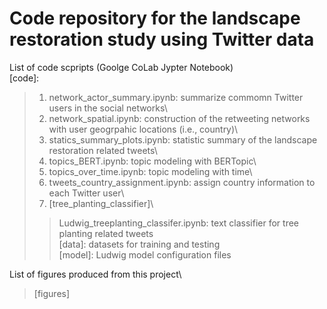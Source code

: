 # Code repository for the landscape restoration study using Twitter data

List of code scpripts (Goolge CoLab Jypter Notebook)\
[code]:
> 1. network_actor_summary.ipynb: summarize commomn Twitter users in the social networks\
> 2. network_spatial.ipynb: construction of the retweeting networks with user geogrpahic locations (i.e., country)\
> 3. statics_summary_plots.ipynb: statistic summary of the landscape restoration related tweets\
> 4. topics_BERT.ipynb: topic modeling with BERTopic\
> 5. topics_over_time.ipynb: topic modeling with time\
> 6. tweets_country_assignment.ipynb: assign country information to each Twitter user\
> 7. [tree_planting_classifier]\
>> Ludwig_treeplanting_classifer.ipynb: text classifier for tree planting related tweets\
>>[data]: datasets for training and testing\
>>[model]: Ludwig model configuration files

List of figures produced from this project\
> [figures]



